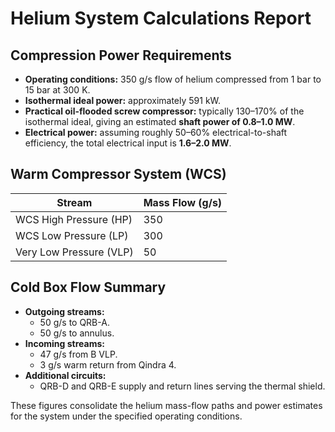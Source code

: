 # Helium System Calculations Report

## Compression Power Requirements

- **Operating conditions:** 350 g/s flow of helium compressed from 1 bar to 15 bar at 300 K.
- **Isothermal ideal power:** approximately 591 kW.
- **Practical oil-flooded screw compressor:** typically 130–170% of the isothermal ideal, giving an estimated **shaft power of 0.8–1.0 MW**.
- **Electrical power:** assuming roughly 50–60% electrical-to-shaft efficiency, the total electrical input is **1.6–2.0 MW**.

## Warm Compressor System (WCS)

| Stream | Mass Flow (g/s) |
|-------|----------------|
| WCS High Pressure (HP) | 350 |
| WCS Low Pressure (LP)  | 300 |
| Very Low Pressure (VLP)| 50  |

## Cold Box Flow Summary

- **Outgoing streams:**
  - 50 g/s to QRB-A.
  - 50 g/s to annulus.
- **Incoming streams:**
  - 47 g/s from B VLP.
  - 3 g/s warm return from Qindra 4.
- **Additional circuits:**
  - QRB-D and QRB-E supply and return lines serving the thermal shield.

These figures consolidate the helium mass-flow paths and power estimates for the system under the specified operating conditions.

